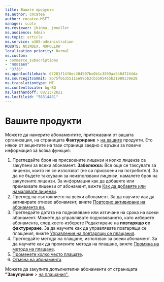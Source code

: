 ```yaml
---
title: Вашите продукти
ms.author: cmcatee
author: cmcatee-MSFT
manager: scotv
ms.reviewer: jkinma, jmueller
ms.audience: Admin
ms.topic: article
ms.service: o365-administration
ROBOTS: NOINDEX, NOFOLLOW
localization_priority: Normal
ms.custom:
- commerce_subscriptions
- "9001669"
- "3736"
ms.openlocfilehash: 67201f14f6ec304507be0b1c3509aa54047244da
ms.sourcegitcommit: ab75f66355116e995b3cb5505465b31989339e28
ms.translationtype: MT
ms.contentlocale: bg-BG
ms.lasthandoff: 08/13/2021
ms.locfileid: "58314481"
---
```

# <a name="your-products"></a>Вашите продукти

Можете да намерите абонаментите, притежавани от вашата организация, на страницата **Фактуриране**  >  [на вашите](https://go.microsoft.com/fwlink/p/?linkid=842054) продукти. Ето някои от акцентите на тази страница заедно с връзки за повече информация за всяка функция:

1. Прегледайте броя на присвоените лицензи и колко лиценза са закупени за всеки абонамент.
    **Забележка:** Все още се таксувате за лицензи, които не се използват (не са присвоени на потребител). За да не бъдете таксувани за неизползвани лицензи, намалете броя на закупените лицензи. За информация как да добавяте или премахвате лицензи от абонамент, вижте [Как да добавяте или намалявате лицензи](https://docs.microsoft.com/alchemyinsights/how-to-add-or-reduce-licenses).
2. Преглед на състоянието на всеки абонамент. За да научите как да активирате отново абонамент, вижте [Повторно активиране на абонамента ви.](reactivate-your-subscription.md)
3. Прегледайте датата на подновяване или изтичане на срока на всеки абонамент. Можете да управлявате подновяването, като изберете абонамента, след което изберете Редактиране на **повтарящо се фактуриране**. За да научите как да управлявате повтарящи се плащания, вижте [Управление на повтарящи се плащания](manage-auto-renewal.md).
4. Прегледайте метода на плащане, използван за всеки абонамент. За да научите как да промените метода на плащане, вижте [Промяна на метода на плащане](change-payment-method.md).
5. [Променете колко често плащате](change-how-often-you-pay.md).
6. [Отмяна на абонамента](https://go.microsoft.com/fwlink/?linkid=2119113).

Можете да закупите допълнителни абонаменти от страницата **"Закупуване**  >  [на плащания".](https://go.microsoft.com/fwlink/p/?linkid=868433)